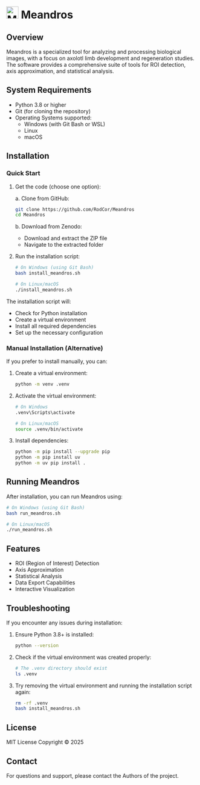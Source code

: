 # <img src="meandros_logo.ico" width="32" height="32" alt="Meandros Logo"> Meandros

## Overview

Meandros is a specialized tool for analyzing and processing biological images, with a focus on axolotl limb development and regeneration studies. The software provides a comprehensive suite of tools for ROI detection, axis approximation, and statistical analysis.

## System Requirements

- Python 3.8 or higher
- Git (for cloning the repository)
- Operating Systems supported:
  - Windows (with Git Bash or WSL)
  - Linux
  - macOS

## Installation

### Quick Start

1. Get the code (choose one option):
   
   a. Clone from GitHub:
   ```bash
   git clone https://github.com/RodCor/Meandros
   cd Meandros
   ```

   b. Download from Zenodo:
   - Download and extract the ZIP file
   - Navigate to the extracted folder

2. Run the installation script:
   ```bash
   # On Windows (using Git Bash)
   bash install_meandros.sh

   # On Linux/macOS
   ./install_meandros.sh
   ```

The installation script will:
- Check for Python installation
- Create a virtual environment
- Install all required dependencies
- Set up the necessary configuration

### Manual Installation (Alternative)

If you prefer to install manually, you can:

1. Create a virtual environment:
   ```bash
   python -m venv .venv
   ```

2. Activate the virtual environment:
   ```bash
   # On Windows
   .venv\Scripts\activate

   # On Linux/macOS
   source .venv/bin/activate
   ```

3. Install dependencies:
   ```bash
   python -m pip install --upgrade pip
   python -m pip install uv
   python -m uv pip install .
   ```

## Running Meandros

After installation, you can run Meandros using:

```bash
# On Windows (using Git Bash)
bash run_meandros.sh

# On Linux/macOS
./run_meandros.sh
```

## Features

- ROI (Region of Interest) Detection
- Axis Approximation
- Statistical Analysis
- Data Export Capabilities
- Interactive Visualization

## Troubleshooting

If you encounter any issues during installation:

1. Ensure Python 3.8+ is installed:
   ```bash
   python --version
   ```

2. Check if the virtual environment was created properly:
   ```bash
   # The .venv directory should exist
   ls .venv
   ```

3. Try removing the virtual environment and running the installation script again:
   ```bash
   rm -rf .venv
   bash install_meandros.sh
   ```


## License

MIT License Copyright © 2025

## Contact

For questions and support, please contact the Authors of the project. 